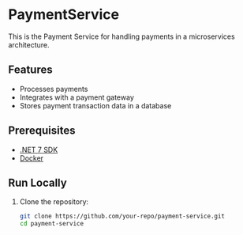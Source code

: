 # PaymentService

This is the Payment Service for handling payments in a microservices architecture.

## Features
- Processes payments
- Integrates with a payment gateway
- Stores payment transaction data in a database

## Prerequisites
- [.NET 7 SDK](https://dotnet.microsoft.com/)
- [Docker](https://www.docker.com/)

## Run Locally

1. Clone the repository:
   ```bash
   git clone https://github.com/your-repo/payment-service.git
   cd payment-service

